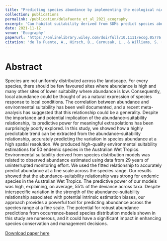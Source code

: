 ```yaml
---
title: "Predicting species abundance by implementing the ecological niche theory"
collection: publications
permalink: /publication/delafuente_et_al_2021_ecography
excerpt: 'Can habitat suitability derived from SDMs predict species abundance?'
date: 2021-11-12
venue: 'Ecography'
paperurl: 'https://onlinelibrary.wiley.com/doi/full/10.1111/ecog.05776'
citation: 'de la Fuente, A., Hirsch, B., Cernusak, L., & Williams, S. (2021). &quot;Predicting species abundance by implementing the ecological niche theory.&quot; <i>Ecography</i>. 44: 1723-1730.'
---
```

# Abstract

Species are not uniformly distributed across the landscape. For every species, there should be few favoured sites where abundance is high and many other sites of lower suitability where abundance is low. Consequently, local abundance could be thought of as a natural expression of species response to local conditions. The correlation between abundance and environmental suitability has been well documented, and a recent meta-analysis has suggested that this relationship could be a generality. Despite the importance and potential implication of the abundance–suitability relationship, its predictive power for meaningful extrapolations has been surprisingly poorly explored. In this study, we showed how a highly predictable trend can be extracted from the abundance–suitability relationship, accurately predicting the variation in species abundance at a high spatial resolution. We produced high-quality environmental suitability estimations for 50 endemic species in the Australian Wet Tropics. Environmental suitability derived from species distribution models was related to observed abundance estimated using data from 29 years of uninterrupted monitoring effort. We used the fitted relationship to accurately predict abundance at a fine scale across the species range. Our results showed that the abundance–suitability relationship was strong for endemic species in the Australian Wet Tropics. The predictive power of our models was high, explaining, on average, 55% of the deviance across taxa. Despite interspecific variation in the strength of the abundance–suitability relationship associated with potential intrinsic estimation biases, our approach provides a powerful tool for predicting abundance across the species range at a fine scale. The potential for robust abundance predictions from occurrence-based species distribution models shown in this study are numerous, and it could have a significant impact in enhancing species conservation and management decisions.

[Download paper here](https://github.com/AlejandroFuentePinero/alejandrofuentepinero.github.io/blob/master/files/delaFuente.et.al.2021.pdf)
